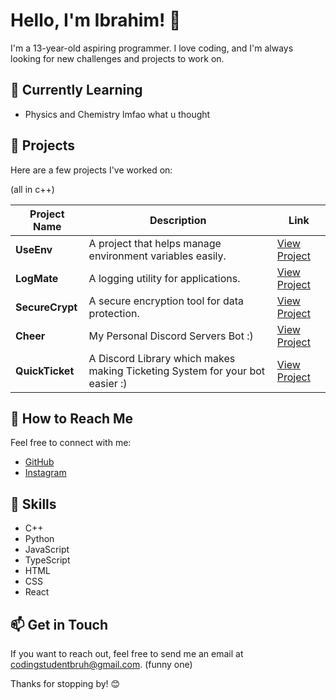 # Hello, I'm Ibrahim! 👋

I'm a 13-year-old aspiring programmer. I love coding, and I'm always looking for new challenges and projects to work on. 

## 🌱 Currently Learning
- Physics and Chemistry lmfao what u thought

## 🚀 Projects
Here are a few projects I've worked on:

(all in c++)

| Project Name   | Description                                  | Link                               |
|----------------|----------------------------------------------|------------------------------------|
| **UseEnv**     | A project that helps manage environment variables easily. | [View Project](https://github.com/ibrahims-main/UseEnv) |
| **LogMate**    | A logging utility for applications.         | [View Project](https://github.com/ibrahims-main/LogMate) |
| **SecureCrypt**| A secure encryption tool for data protection. | [View Project](https://github.com/ibrahims-main/SecureCrypt) |
| **Cheer**      | My Personal Discord Servers Bot :) | [View Project](https://github.com/ibrahims-main/Cheer) |
| **QuickTicket**      | A Discord Library which makes making Ticketing System for your bot easier :) | [View Project](https://github.com/ibrahims-main/QuickTicket) |

## 🤔 How to Reach Me
Feel free to connect with me:

- [GitHub](https://github.com/ibrahims-main)
- [Instagram](https://instagram.com/ibrahims._.main)

## 💼 Skills
- C++
- Python
- JavaScript
- TypeScript
- HTML
- CSS
- React

## 📫 Get in Touch
If you want to reach out, feel free to send me an email at [codingstudentbruh@gmail.com](mailto:codingstudentbruh@gmail.com). (funny one)

Thanks for stopping by! 😊
